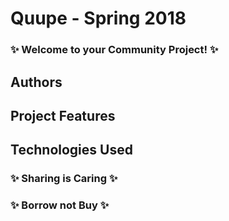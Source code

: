 # Quupe - Spring 2018

### ✨ Welcome to your Community Project! ✨

## Authors

## Project Features

## Technologies Used

### ✨ Sharing is Caring ✨

### ✨ Borrow not Buy ✨

